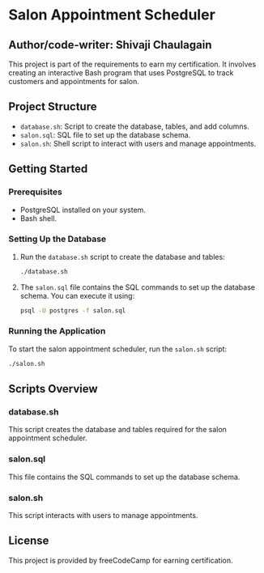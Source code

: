 # Salon Appointment Scheduler

Author/code-writer: Shivaji Chaulagain
----
This project is part of the requirements to earn my certification. It involves creating an interactive Bash program that uses PostgreSQL to track customers and appointments for salon.

## Project Structure

- `database.sh`: Script to create the database, tables, and add columns.
- `salon.sql`: SQL file to set up the database schema.
- `salon.sh`: Shell script to interact with users and manage appointments.

## Getting Started

### Prerequisites

- PostgreSQL installed on your system.
- Bash shell.

### Setting Up the Database

1. Run the `database.sh` script to create the database and tables:

    ```bash
    ./database.sh
    ```

2. The `salon.sql` file contains the SQL commands to set up the database schema. You can execute it using:

    ```bash
    psql -U postgres -f salon.sql
    ```

### Running the Application

To start the salon appointment scheduler, run the `salon.sh` script:

```bash
./salon.sh
```

## Scripts Overview

### database.sh

This script creates the database and tables required for the salon appointment scheduler.

### salon.sql

This file contains the SQL commands to set up the database schema.

### salon.sh

This script interacts with users to manage appointments.

## License

This project is provided by freeCodeCamp for earning certification.
